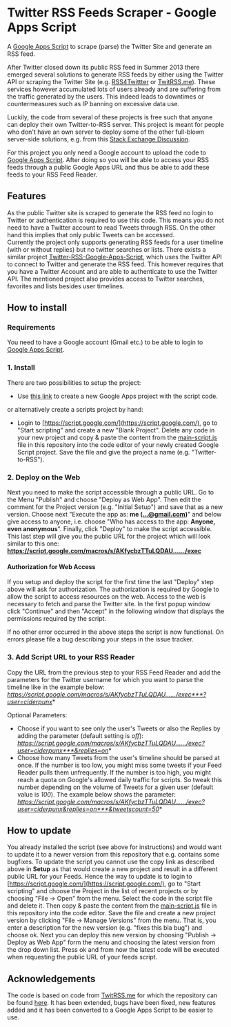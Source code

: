 # Twitter RSS Feeds Scraper - Google Apps Script

A [Google Apps Script](https://script.google.com/) to scrape (parse) the Twitter Site and generate an RSS feed.
  
After Twitter closed down its public RSS feed in Summer 2013 there emerged several solutions to generate
RSS feeds by either using the Twitter API or scraping the Twitter Site (e.g. [RSS4Twittter](http://rss4twitter.appspot.com) 
or [TwitRSS.me](http://TwitRSS.me)). These services however accumulated lots of users already and are suffering from 
the traffic generated by the users. This indeed leads to downtimes or countermeasures such as IP banning on excessive data use.  

Luckily, the code from several of these projects is free such that anyone can deploy their own Twitter-to-RSS server.
This project is meant for people who don't have an own server to deploy some of 
the other full-blown server-side solutions, e.g. from this 
[Stack Exchange Discussion](http://webapps.stackexchange.com/questions/41499/any-alternatives-for-twitter-rss-after-native-service-is-shut-down).  

For this project you only need a Google account to upload the code to
[Google Apps Script](https://script.google.com/). After doing so you will be able to access your 
RSS feeds through a public Google Apps URL and thus be able to add these feeds to your RSS Feed Reader.

## Features
As the public Twitter site is scraped to generate the RSS feed no login to Twitter or authentication is required to use this code. 
This means you do not need to have a Twitter account to read Tweets through RSS. On the other hand this implies that only public Tweets can be accessed.   
Currently the project only supports generating RSS feeds for a user timeline (with or without replies) but no twitter searches or lists.
There exists a similar project [Twitter-RSS-Google-Apps-Script](https://github.com/MitchellMcKenna/twitter-rss-google-apps-script), 
which uses the Twitter API to connect to Twitter and generate the RSS feed. 
This however requires that you have a Twitter Account and are able to authenticate to use the Twitter API.
The mentioned project also provides access to Twitter searches, favorites and lists besides user timelines.


## How to install

### Requirements
You need to have a Google account (Gmail etc.) to be able to login to [Google Apps Script](https://script.google.com/).

### 1. Install
There are two possibilities to setup the project:

+ Use <a href="https://script.google.com/d/1WkdL2zJBcvpkrxnwC6VkPdJxsc7rV5X6FMsNqhTz-K8Z0qPO8UmCV31V/edit?newcopy=true" target="_blank">this link</a>
to create a new Google Apps project with the script code.

or alternatively create a scripts project by hand:

+ Login to [https://script.google.com/](https://script.google.com/), go to "Start scripting" and create a new "Blank Project". Delete any code in your new
project and copy & paste the content from the [main-script.js](https://github.com/bmihaila/twitter-rss-scraper-google-apps-script/blob/master/main-script.js)
file in this repository into the code editor of your newly created Google Script project. Save the file and give the project a name (e.g. "Twitter-to-RSS").

### 2. Deploy on the Web
Next you need to make the script accessible through a public URL. Go to the Menu "Publish" and choose "Deploy as Web App".
Then edit the comment for the Project version (e.g. "Initial Setup") and save that as a new version. 
Choose next "Execute the app as: **me (...@gmail.com)**" and below give access to anyone, i.e. choose "Who has access to the app: **Anyone, even anonymous**".
Finally, click "Deploy" to make the script accessible. This last step will give you the public URL for the project which will look
similar to this one: **https://script.google.com/macros/s/AKfycbzTTuLQDAU....../exec** 

#### Authorization for Web Access
If you setup and deploy the script for the first time the last "Deploy" step above will ask for authorization. 
The authorization is required by Google to allow the script to access resources on the web. Access to the web is necessary to fetch and parse the Twitter site.
In the first popup window click "Continue" and then "Accept" in the following window that displays the permissions required by the script.

If no other error occurred in the above steps the script is now functional. On errors please file a bug describing your steps in the issue tracker.

### 3. Add Script URL to your RSS Reader
Copy the URL from the previous step to your RSS Feed Reader and add the parameters for the Twitter username for which you want to parse the timeline like in the example below:   
*https://script.google.com/macros/s/AKfycbzTTuLQDAU....../exec***?user=ciderpunx**  

Optional Parameters:  

- Choose if you want to see only the user's Tweets or also the Replies by adding the parameter (default setting is *off*):  
*https://script.google.com/macros/s/AKfycbzTTuLQDAU....../exec?user=ciderpunx***&replies=on**
- Choose how many Tweets from the user's timeline should be parsed at once. If the number is too low, you might miss
some tweets if your Feed Reader pulls them unfrequently. If the number is too high, you might reach a quota on Google's
allowed daily traffic for scripts. So tweak this number depending on the volume of Tweets for a given user (default value is *100*).
The example below shows the parameter:  
*https://script.google.com/macros/s/AKfycbzTTuLQDAU....../exec?user=ciderpunx&replies=on***&tweetscount=50**


## How to update

You already installed the script (see above for instructions) and would want to update it to a newer version from this repository 
that e.g. contains some bugfixes. To update the script you cannot use the copy link as described above in **Setup** as that would create a new project
and result in a different public URL for your Feeds. Hence the way to update is to login to 
[https://script.google.com/](https://script.google.com/), go to "Start scripting" and choose the Project in the list of recent projects
or by choosing "File -> Open" from the menu. Select the code in the script file and delete it. Then copy & paste the content from the 
[main-script.js](https://github.com/bmihaila/twitter-rss-scraper-google-apps-script/blob/master/main-script.js) file in this repository into the code editor.
Save the file and create a new project version by clicking "File -> Manage Versions" from the menu. That is, you enter a description for the new version
(e.g. "fixes this bla bug") and choose ok. Next you can deploy this new version by choosing "Publish -> Deploy as Web App" form the menu and choosing the
latest version from the drop down list. Press ok and from now the latest code will be executed when requesting the public URL of your feeds script.


## Acknowledgements
The code is based on code from [TwitRSS.me](http://charlieharvey.org.uk/page/twitrssme_in_javascript)
for which the repository can be found [here](https://github.com/ciderpunx/twitrssme). It has been extended, bugs have 
been fixed, new features added and it has been converted to a Google Apps Script to be easier to use.
